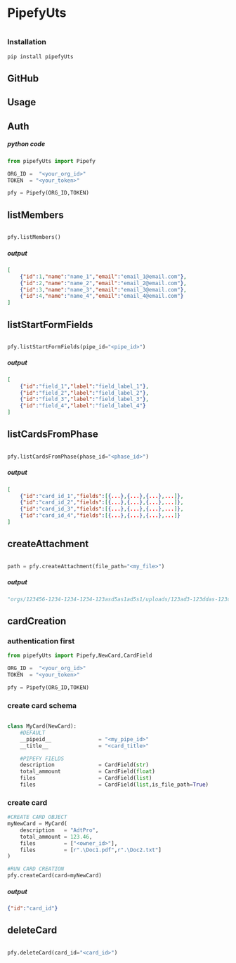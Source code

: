 # PipefyUts
#
### Installation

```sh
pip install pipefyUts
```

## GitHub



## Usage

<!-- //==================================================== -->
## Auth
##### python code
```py
from pipefyUts import Pipefy

ORG_ID =  "<your_org_id>"
TOKEN  = "<your_token>"

pfy = Pipefy(ORG_ID,TOKEN)

```

<!-- //==================================================== -->
## listMembers
```py

pfy.listMembers()

```
##### output
```json
[
    {"id":1,"name":"name_1","email":"email_1@email.com"},
    {"id":2,"name":"name_2","email":"email_2@email.com"},
    {"id":3,"name":"name_3","email":"email_3@email.com"},
    {"id":4,"name":"name_4","email":"email_4@email.com"}
]

```
<!-- //==================================================== -->
## listStartFormFields
```py

pfy.listStartFormFields(pipe_id="<pipe_id>")

```
##### output
```json
[
    {"id":"field_1","label":"field_label_1"},
    {"id":"field_2","label":"field_label_2"},
    {"id":"field_3","label":"field_label_3"},
    {"id":"field_4","label":"field_label_4"}
]
```

<!-- //==================================================== -->
## listCardsFromPhase
```py

pfy.listCardsFromPhase(phase_id="<phase_id>")

```
##### output
```json
[
    {"id":"card_id_1","fields":[{...},{...},{...},...]},
    {"id":"card_id_2","fields":[{...},{...},{...},...]},
    {"id":"card_id_3","fields":[{...},{...},{...},...]},
    {"id":"card_id_4","fields":[{...},{...},{...},...]}
]

```
<!-- //==================================================== -->
## createAttachment
```py

path = pfy.createAttachment(file_path="<my_file>")

```
##### output
```py
"orgs/123456-1234-1234-1234-123asd5as1ad5s1/uploads/123ad3-123ddas-123cs-123da-asdc21cas21/my_file.txt"

```



## cardCreation
### authentication first
```py
from pipefyUts import Pipefy,NewCard,CardField

ORG_ID =  "<your_org_id>"
TOKEN  = "<your_token>"

pfy = Pipefy(ORG_ID,TOKEN)

```
### create card schema
```py

class MyCard(NewCard):
    #DEFAULT
    __pipeid__               = "<my_pipe_id>"
    __title__                = "<card_title>"

    #PIPEFY FIELDS
    description              = CardField(str)
    total_ammount            = CardField(float)
    files                    = CardField(list)
    files                    = CardField(list,is_file_path=True)


```
### create card
```py
#CREATE CARD OBJECT
myNewCard = MyCard(
    description   = "AdtPro",
    total_ammount = 123.46,
    files         = ["<owner_id>"],
    files         = [r".\Doc1.pdf",r".\Doc2.txt"]
)

#RUN CARD CREATION
pfy.createCard(card=myNewCard)

```


##### output
```json
{"id":"card_id"}
```

## deleteCard
```py

pfy.deleteCard(card_id="<card_id>")

```